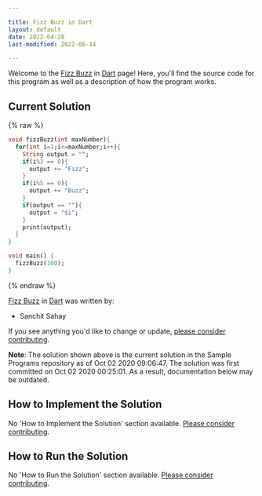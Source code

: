 ```yaml
---

title: Fizz Buzz in Dart
layout: default
date: 2022-04-28
last-modified: 2022-08-14

---
```


Welcome to the [Fizz Buzz](https://sampleprograms.io/projects/fizz-buzz) in [Dart](https://sampleprograms.io/languages/dart) page! Here, you'll find the source code for this program as well as a description of how the program works.

## Current Solution

{% raw %}

```dart
void fizzBuzz(int maxNumber){
  for(int i=1;i<=maxNumber;i++){
    String output = "";
    if(i%3 == 0){
      output += "Fizz";
    }
    if(i%5 == 0){
      output += "Buzz";
    }
    if(output == ""){
      output = "$i";
    }
    print(output);
  }
}

void main() {
  fizzBuzz(100);
}
```

{% endraw %}

[Fizz Buzz](https://sampleprograms.io/projects/fizz-buzz) in [Dart](https://sampleprograms.io/languages/dart) was written by:

- Sanchit Sahay

If you see anything you'd like to change or update, [please consider contributing](https://github.com/TheRenegadeCoder/sample-programs).

**Note**: The solution shown above is the current solution in the Sample Programs repository as of Oct 02 2020 09:06:47. The solution was first committed on Oct 02 2020 00:25:01. As a result, documentation below may be outdated.

## How to Implement the Solution

No 'How to Implement the Solution' section available. [Please consider contributing](https://github.com/TheRenegadeCoder/sample-programs-website).

## How to Run the Solution

No 'How to Run the Solution' section available. [Please consider contributing](https://github.com/TheRenegadeCoder/sample-programs-website).